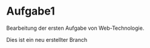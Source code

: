 # Aufgabe1

Bearbeitung der ersten Aufgabe von Web-Technologie.

Dies ist ein neu erstellter Branch
